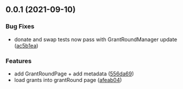 ## 0.0.1 (2021-09-10)


### Bug Fixes

* donate and swap tests now pass with GrantRoundManager update ([ac5b1ea](https://github.com/dcgtc/dgrants/commit/ac5b1eab11d055c88e31121fe45d4e1896e0773f))


### Features

* add GrantRoundPage + add metadata ([556da69](https://github.com/dcgtc/dgrants/commit/556da69b8cbb19ff689d0445aa78271856bb4d8a))
* load grants into grantRound page ([afeab04](https://github.com/dcgtc/dgrants/commit/afeab042d4c1c152b3e19a9d26ed8c16b35f833b))



